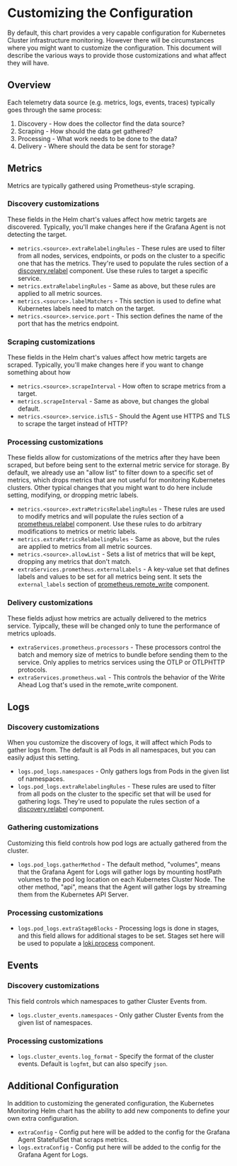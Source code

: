 # Customizing the Configuration

By default, this chart provides a very capable configuration for Kubernetes Cluster infrastructure monitoring. However
there will be circumstances where you might want to customize the configuration. This document will describe the various
ways to provide those customizations and what affect they will have.

## Overview

Each telemetry data source (e.g. metrics, logs, events, traces) typically goes through the same process:

1. Discovery - How does the collector find the data source?
2. Scraping - How should the data get gathered?
3. Processing - What work needs to be done to the data?
4. Delivery - Where should the data be sent for storage?

## Metrics

Metrics are typically gathered using Prometheus-style scraping.

### Discovery customizations

These fields in the Helm chart's values affect how metric targets are discovered. Typically, you'll make changes here if
the Grafana Agent is not detecting the target.

* `metrics.<source>.extraRelabelingRules` - These rules are used to filter from all nodes, services, endpoints, or pods on the
  cluster to a specific one that has the metrics. They're used to populate the rules section of a
  [discovery.relabel](https://grafana.com/docs/agent/latest/flow/reference/components/discovery.relabel/) component.
  Use these rules to target a specific service.
* `metrics.extraRelabelingRules` - Same as above, but these rules are applied to all metric sources.
* `metrics.<source>.labelMatchers` - This section is used to define what Kubernetes labels need to match on the target.
* `metrics.<source>.service.port` - This section defines the name of the port that has the metrics endpoint. 

### Scraping customizations

These fields in the Helm chart's values affect how metric targets are scraped. Typically, you'll make changes here if 
you want to change something about how 

* `metrics.<source>.scrapeInterval` - How often to scrape metrics from a target.
* `metrics.scrapeInterval` - Same as above, but changes the global default.
* `metrics.<source>.service.isTLS` - Should the Agent use HTTPS and TLS to scrape the target instead of HTTP?

### Processing customizations

These fields allow for customizations of the metrics after they have been scraped, but before being sent to the external
metric service for storage. By default, we already use an "allow list" to filter down to a specific set of metrics,
which drops metrics that are not useful for monitoring Kubernetes clusters. Other typical changes that you might want to
do here include setting, modifying, or dropping metric labels.

* `metrics.<source>.extraMetricsRelabelingRules` - These rules are used to modify metrics and will populate the rules
  section of a [prometheus.relabel](https://grafana.com/docs/agent/latest/flow/reference/components/prometheus.relabel/)
  component. Use these rules to do arbitrary modifications to metrics or metric labels.
* `metrics.extraMetricsRelabelingRules` - Same as above, but the rules are applied to metrics from all metric sources.
* `metrics.<source>.allowList` - Sets a list of metrics that will be kept, dropping any metrics that don't match.
* `extraServices.prometheus.externalLabels` - A key-value set that defines labels and values to be set for all metrics
  being sent. It sets the `external_labels` section of
  [prometheus.remote_write](https://grafana.com/docs/agent/latest/flow/reference/components/prometheus.remote_write/#arguments)
  component.

### Delivery customizations

These fields adjust how metrics are actually delivered to the metrics service. Tyipcally, these will be changed only to
tune the performance of metrics uploads.

* `extraServices.prometheus.processors` - These processors control the batch and memory size of metrics to bundle
  before sending them to the service. Only applies to metrics services using the OTLP or OTLPHTTP protocols.
* `extraServices.prometheus.wal` - This controls the behavior of the Write Ahead Log that's used in the remote_write
  component.

## Logs

### Discovery customizations

When you customize the discovery of logs, it will affect which Pods to gather logs from. The default is all Pods in all namespaces,
but you can easily adjust this setting.

* `logs.pod_logs.namespaces` - Only gathers logs from Pods in the given list of namespaces.
* `logs.pod_logs.extraRelabelingRules` - These rules are used to filter from all pods on the cluster to the specific set
  that will be used for gathering logs. They're used to populate the rules section of a
  [discovery.relabel](https://grafana.com/docs/agent/latest/flow/reference/components/discovery.relabel/) component.

### Gathering customizations

Customizing this field controls how pod logs are actually gathered from the cluster.

* `logs.pod_logs.gatherMethod` - The default method, "volumes", means that the Grafana Agent for Logs will gather logs
  by mounting hostPath volumes to the pod log location on each Kubernetes Cluster Node. The other method, "api", means
  that the Agent will gather logs by streaming them from the Kubernetes API Server.

### Processing customizations

* `logs.pod_logs.extraStageBlocks` - Processing logs is done in stages, and this field allows for additional stages to
  be set. Stages set here will be used to populate a
  [loki.process](https://grafana.com/docs/agent/latest/flow/reference/components/loki.process/) component.

## Events

### Discovery customizations

This field controls which namespaces to gather Cluster Events from.

* `logs.cluster_events.namespaces` - Only gather Cluster Events from the given list of namespaces.

### Processing customizations

* `logs.cluster_events.log_format` - Specify the format of the cluster events. Default is `logfmt`, but can also specify
  `json`.

## Additional Configuration

In addition to customizing the generated configuration, the Kubernetes Monitoring Helm chart has the ability to add new
components to define your own extra configuration.

* `extraConfig` - Config put here will be added to the config for the Grafana Agent StatefulSet that scraps metrics.
* `logs.extraConfig` - Config put here will be added to the config for the Grafana Agent for Logs.
